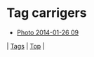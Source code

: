 <!--
title: Tag carrigers
date: 2020-06-28T15:26:59.413Z
tags:
-->
# Tag carrigers

 * [Photo 2014-01-26 09](74591624777.md)

| [Tags](tags.md) | [Top](index.md) |
